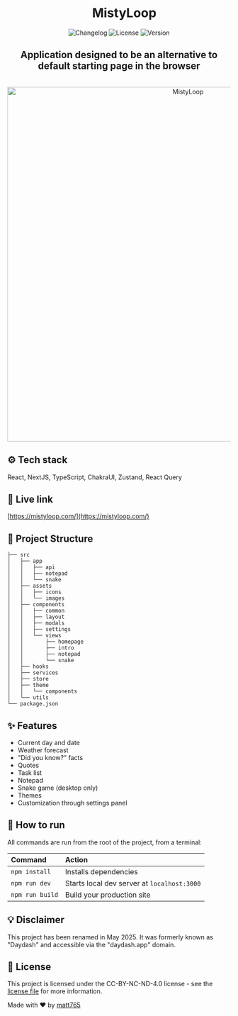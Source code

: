 <div id="user-content-toc" align="center">
  <ul align="center" style="list-style: none;">
    <summary>
      <h1>MistyLoop</h1>
    </summary>
  </ul>
</div>

<div align="center">
  <a href="https://github.com/matt765/daydash/blob/master/CHANGELOG.md" style="text-decoration: none;">
    <img src="https://img.shields.io/badge/%20-changelog-blue?logo=readme&logoColor=white&labelColor=grey" alt="Changelog" />
  </a>
  <a href="https://github.com/matt765/daydash/blob/master/license" style="text-decoration: none;">
    <img src="https://img.shields.io/badge/license-MIT-blue" alt="License" />
  </a>
  <a href="https://github.com/matt765/daydash/releases" style="text-decoration: none;">
    <img src="https://img.shields.io/github/package-json/v/matt765/daydash?color=green" alt="Version" />
  </a>
</div>

<h2 align="center">Application designed to be an alternative to default starting page in the browser</h2>
<br />

<div align="center">
  <img src="https://github.com/user-attachments/assets/8fa727e6-12e3-430b-9d7e-805c0381dde1" alt="MistyLoop" width="800" />
</div>

## ⚙️ Tech stack

React, NextJS, TypeScript, ChakraUI, Zustand, React Query

## 🔗 Live link

[https://mistyloop.com/](https://mistyloop.com/)

## 📁 Project Structure

```
├── src
│   ├── app
│   │   ├── api
│   │   ├── notepad
│   │   └── snake
│   ├── assets
│   │   ├── icons
│   │   └── images
│   ├── components
│   │   ├── common
│   │   ├── layout
│   │   ├── modals
│   │   ├── settings
│   │   └── views
│   │       ├── homepage
│   │       ├── intro
│   │       ├── notepad
│   │       └── snake
│   ├── hooks
│   ├── services
│   ├── store
│   ├── theme
│   │   └── components
│   └── utils
└── package.json
```

## ✨ Features

- Current day and date
- Weather forecast
- "Did you know?" facts
- Quotes
- Task list
- Notepad
- Snake game (desktop only)
- Themes
- Customization through settings panel

## 🚀 How to run

All commands are run from the root of the project, from a terminal:

| Command         | Action                                      |
| :-------------- | :------------------------------------------ |
| `npm install`   | Installs dependencies                       |
| `npm run dev`   | Starts local dev server at `localhost:3000` |
| `npm run build` | Build your production site                  |

## 💡 Disclaimer

This project has been renamed in May 2025. It was formerly known as "Daydash" and accessible via the "daydash.app" domain.

## 📝 License

This project is licensed under the CC-BY-NC-ND-4.0 license - see the [license file](https://github.com/matt765/daydash/blob/master/license) for more information.

Made with ♥ by [matt765](https://matt765-portfolio.vercel.app/)
